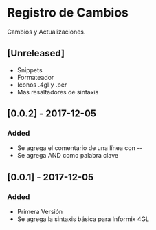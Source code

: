 # Registro de Cambios
Cambios y Actualizaciones.

## [Unreleased]
- Snippets
- Formateador
- Iconos .4gl y .per
- Mas resaltadores de sintaxis

## [0.0.2] - 2017-12-05
### Added
- Se agrega el comentario de una línea con --
- Se agrega AND como palabra clave

## [0.0.1] - 2017-12-05
### Added
- Primera Versión
- Se agrega la sintaxis básica para Informix 4GL